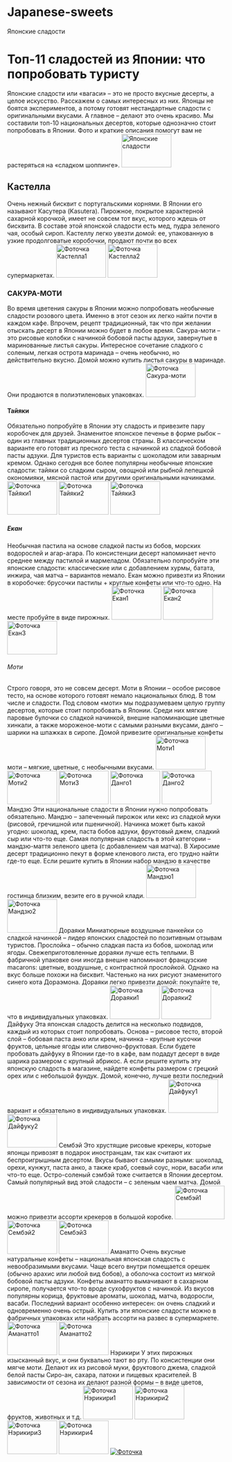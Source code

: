 # Japanese-sweets
  <head>
  Японские сладости 
  </head>
  <body>
    <h1>
Топ-11 сладостей из Японии: что попробовать туристу
    </h1>   
        <p1>Японские сладости или «вагаси» – это не просто вкусные десерты, а целое искусство. Расскажем о самых интересных из них. Японцы не боятся экспериментов, а потому готовят нестандартные сладости с оригинальными вкусами. А главное – делают это очень красиво. Мы составили топ-10 национальных десертов, которые однозначно стоит попробовать в Японии. Фото и краткие описания помогут вам не растеряться на «сладком шоппинге».</p1>
        <p2>
          <img src="https://yandex.ru/images/search?pos=0&img_url=https%3A%2F%2Ffree-wallpaper.in%2Fstorage%2Fuploads%2F2017%2F05%2FJapanese-Sweets-Wallpaper-High-Definition.jpg&text=%D1%8F%D0%BF%D0%BE%D0%BD%D1%81%D0%BA%D0%B8%D0%B5+%D1%81%D0%BB%D0%B0%D0%B4%D0%BE%D1%81%D1%82%D0%B8&lr=21735&rpt=simage&source=wiz" alt="Японские сладости" width="115" height="77"> </p2>
      <h2>
        Кастелла
      </h2>
        <p3>
          Очень нежный бисквит с португальскими корнями. В Японии его называют Касутера (Kasutera). Пирожное, покрытое характерной сахарной корочкой, имеет не совсем тот вкус, которого ждешь от бисквита. В составе этой японской сладости есть мед, пудра зеленого чая, особый сироп. Кастеллу легко увезти домой: ее, упакованную в узкие продолговатые коробочки, продают почти во всех супермаркетах.
          <img src="https://yandex.ru/images/search?pos=1&img_url=https%3A%2F%2Fsun9-62.userapi.com%2Fc857728%2Fv857728358%2F19786a%2FfSo-s3fqn0M.jpg&text=%D1%8F%D0%BF%D0%BE%D0%BD%D1%81%D0%BA%D0%B8%D0%B5+%D1%81%D0%BB%D0%B0%D0%B4%D0%BE%D1%81%D1%82%D0%B8+%D0%BA%D0%B0%D1%81%D1%82%D0%B5%D0%BB%D0%BB%D0%B0&rpt=simage&lr=21735" alt="Фоточка Кастелла1" width="115" height="77">
          <img src="https://yandex.ru/images/search?pos=14&img_url=https%3A%2F%2Fpm1.narvii.com%2F6743%2F352d040821033965b993be88a191bfa4cf17a065v2_hq.jpg&text=%D1%8F%D0%BF%D0%BE%D0%BD%D1%81%D0%BA%D0%B8%D0%B5+%D1%81%D0%BB%D0%B0%D0%B4%D0%BE%D1%81%D1%82%D0%B8+%D0%BA%D0%B0%D1%81%D1%82%D0%B5%D0%BB%D0%BB%D0%B0&rpt=simage&lr=21735" alt="Фоточка Кастелла2" width="115" height="77"> </p3>
        <h3>
        САКУРА-МОТИ
        </h3>
        <p4>
          Во время цветения сакуры в Японии можно попробовать необычные сладости розового цвета. Именно в этот сезон их легко найти почти в каждом кафе. Впрочем, рецепт традиционный, так что при желании отыскать десерт в Японии можно будет в любое время. Сакура-моти – это рисовые колобки с начинкой бобовой пасты адзуки, завернутые в маринованные листья сакуры. Интересное сочетание сладкого с соленым, легкая острота маринада – очень необычно, но действительно вкусно. Домой можно купить листья сакуры в маринаде. Они продаются в полиэтиленовых упаковках.
           <img src="https://yandex.ru/images/search?pos=1&img_url=https%3A%2F%2Fpbs.twimg.com%2Fmedia%2FEbDxDVdXsAEX9v5.jpg&text=%D1%8F%D0%BF%D0%BE%D0%BD%D1%81%D0%BA%D0%B8%D0%B5+%D1%81%D0%BB%D0%B0%D0%B4%D0%BE%D1%81%D1%82%D0%B8+%D1%81%D0%B0%D0%BA%D1%83%D1%80%D0%B0-%D0%BC%D0%BE%D1%82%D0%B8&rpt=simage&lr=21735" alt="Фоточка Сакура-моти" width="115" height="77"> </p4>
        <h4>
          Тайяки 
        </h4>
        <p5>
          Обязательно попробуйте в Японии эту сладость и привезите пару коробочек для друзей. Знаменитое японское печенье в форме рыбок – один из главных традиционных десертов страны. В классическом варианте его готовят из пресного теста с начинкой из сладкой бобовой пасты адзуки. Для туристов есть варианты с шоколадом или заварным кремом. Однако сегодня все более популярны необычные японские сладости: тайяки со сладким сыром, овощной или рыбной лепешкой окономияки, мясной пастой или другими оригинальными начинками.
           <img src="https://yandex.ru/images/search?pos=36&from=tabbar&img_url=https%3A%2F%2Fcdn.vox-cdn.com%2Fthumbor%2Fr-oHs-WOldRAZD2urwJXUNEEhOo%3D%2F0x0%3A1280x853%2F1200x0%2Ffilters%3Afocal%280x0%3A1280x853%29%3Ano_upscale%28%29%2Fcdn.vox-cdn.com%2Fuploads%2Fchorus_asset%2Ffile%2F9230381%2Featersea0917_matcha_man_courtesy_of_don_gacilo.JPG&text=%D1%8F%D0%BF%D0%BE%D0%BD%D1%81%D0%BA%D0%B8%D0%B5+%D1%81%D0%BB%D0%B0%D0%B4%D0%BE%D1%81%D1%82%D0%B8+%D1%82%D0%B0%D0%B9%D1%8F%D0%BA%D0%B8&rpt=simage" alt="Фоточка Тайяки1" width="115" height="77">
           <img src="https://yandex.ru/images/search?p=1&text=%D1%8F%D0%BF%D0%BE%D0%BD%D1%81%D0%BA%D0%B8%D0%B5+%D1%81%D0%BB%D0%B0%D0%B4%D0%BE%D1%81%D1%82%D0%B8+%D1%82%D0%B0%D0%B9%D1%8F%D0%BA%D0%B8&pos=41&rpt=simage&img_url=https%3A%2F%2Fsun9-41.userapi.com%2Fc841529%2Fv841529885%2F2abee%2FA5YZDpXqsCs.jpg&from=tabbar" alt="Фоточка Тайяки2 " width="115" height="77">
           <img src="https://yandex.ru/images/search?p=1&text=%D1%8F%D0%BF%D0%BE%D0%BD%D1%81%D0%BA%D0%B8%D0%B5+%D1%81%D0%BB%D0%B0%D0%B4%D0%BE%D1%81%D1%82%D0%B8+%D1%82%D0%B0%D0%B9%D1%8F%D0%BA%D0%B8&pos=72&rpt=simage&img_url=https%3A%2F%2Fmedia.timeout.com%2Fimages%2F105472953%2Fimage.jpg&from=tabbar" alt="Фоточка Тайяки3" width="115" height="77"> </p5>
        <h5>
           Екан
        </h5>
        <p6>
          Необычная пастила на основе сладкой пасты из бобов, морских водорослей и агар-агара. По консистенции десерт напоминает нечто среднее между пастилой и мармеладом. Обязательно попробуйте эти японские сладости: классические или с добавлением хурмы, батата, инжира, чая матча – вариантов немало. Екан можно привезти из Японии в коробочке: брусочки пастилы + круглые конфеты или что-то одно. На месте пробуйте в виде пирожных.
           <img src="https://yandex.ru/images/search?p=1&text=%D1%8F%D0%BF%D0%BE%D0%BD%D1%81%D0%BA%D0%B8%D0%B5+%D1%81%D0%BB%D0%B0%D0%B4%D0%BE%D1%81%D1%82%D0%B8+%D0%B5%D0%BA%D0%B0%D0%BD&pos=49&rpt=simage&img_url=https%3A%2F%2Fimg1.liveinternet.ru%2Fimages%2Fattach%2Fc%2F2%2F68%2F897%2F68897091_1294411477_28.jpg&from=tabbar" alt="Фоточка Екан1 " width="115" height="77">
           <img src="https://yandex.ru/images/search?p=1&text=%D1%8F%D0%BF%D0%BE%D0%BD%D1%81%D0%BA%D0%B8%D0%B5+%D1%81%D0%BB%D0%B0%D0%B4%D0%BE%D1%81%D1%82%D0%B8+%D0%B5%D0%BA%D0%B0%D0%BD&pos=40&rpt=simage&img_url=https%3A%2F%2Fsun9-67.userapi.com%2Fc857232%2Fv857232723%2F18894a%2FEuAePOAJPEY.jpg&from=tabbar" alt="Фоточка Екан2 " width="115" height="77">
               <img src="https://yandex.ru/images/search?p=1&text=%D1%8F%D0%BF%D0%BE%D0%BD%D1%81%D0%BA%D0%B8%D0%B5+%D1%81%D0%BB%D0%B0%D0%B4%D0%BE%D1%81%D1%82%D0%B8+%D0%B5%D0%BA%D0%B0%D0%BD&pos=52&rpt=simage&img_url=https%3A%2F%2Fsun9-17.userapi.com%2FjRlinBOcFvy8EpjTtoAELdl5BW6EdjTjYDUhGQ%2FxhjB-YDc09s.jpg&from=tabbar" alt="Фоточка Екан3" width="115" height="77"> </p6>
        <h6>
          Моти
        </h6>
        <p7>
          Строго говоря, это не совсем десерт. Моти в Японии – особое рисовое тесто, на основе которого готовят немало национальных блюд. В том числе и сладости. Под словом «моти» мы подразумеваем целую группу десертов, которые стоит попробовать в Японии. Среди них мягкие паровые булочки со сладкой начинкой, внешне напоминающие цветные хинкали, а также мороженое-моти с самыми разными вкусами, данго – шарики на шпажках в сиропе. Домой привезите оригинальные конфеты моти – мягкие, цветные, с необычными вкусами.
               <img src="https://yandex.ru/images/search?family=yes&p=1&text=%D1%8F%D0%BF%D0%BE%D0%BD%D1%81%D0%BA%D0%B8%D0%B5+%D1%81%D0%BB%D0%B0%D0%B4%D0%BE%D1%81%D1%82%D0%B8+%D0%BC%D0%BE%D1%82%D0%B8&pos=43&rpt=simage&img_url=https%3A%2F%2Fi.pinimg.com%2Foriginals%2F5d%2F77%2F2f%2F5d772fedaf3af006a156434de21a82fb.jpg&from=tabbar" alt="Фоточка Моти1 " width="115" height="77">
               <img src="https://yandex.ru/images/search?family=yes&p=2&text=%D1%8F%D0%BF%D0%BE%D0%BD%D1%81%D0%BA%D0%B8%D0%B5+%D1%81%D0%BB%D0%B0%D0%B4%D0%BE%D1%81%D1%82%D0%B8+%D0%BC%D0%BE%D1%82%D0%B8&pos=72&rpt=simage&img_url=https%3A%2F%2Ftykvo.ru%2Fimages%2Fstati%2Fpalchiki-oblizhesh%2Ftraditsionnye-yaponskie-sladosti.jpg&from=tabbar" alt="Фоточка Моти2 " width="115" height="77">
               <img src="https://yandex.ru/images/search?family=yes&p=2&text=%D1%8F%D0%BF%D0%BE%D0%BD%D1%81%D0%BA%D0%B8%D0%B5+%D1%81%D0%BB%D0%B0%D0%B4%D0%BE%D1%81%D1%82%D0%B8+%D0%BC%D0%BE%D1%82%D0%B8&pos=64&rpt=simage&img_url=https%3A%2F%2Fpbs.twimg.com%2Fmedia%2FCSPOxnIWUAAUtw0.jpg&from=tabbar" alt="Фоточка Моти3 " width="115" height="77"> 
               <img src="https://yandex.ru/images/search?family=yes&p=2&text=%D1%8F%D0%BF%D0%BE%D0%BD%D1%81%D0%BA%D0%B8%D0%B5+%D1%81%D0%BB%D0%B0%D0%B4%D0%BE%D1%81%D1%82%D0%B8+%D0%BC%D0%BE%D1%82%D0%B8&pos=73&rpt=simage&img_url=https%3A%2F%2Fsun9-33.userapi.com%2Fc855624%2Fv855624620%2F14af4%2FWojZMhBBx5M.jpg&from=tabbar" alt="Фоточка Данго1 " width="115" height="77">
           <img src="https://yandex.ru/images/search?family=yes&pos=29&from=tabbar&img_url=https%3A%2F%2Fscontent-hel2-1.cdninstagram.com%2Fv%2Ft51.2885-15%2Fe35%2F88902234_842233776255689_4529635327052519904_n.jpg%3F_nc_ht%3Dscontent-hel2-1.cdninstagram.com%26_nc_cat%3D105%26_nc_ohc%3DXp76Tityc-gAX_jQyFI%26oh%3D48eaa1600d38264b7a65ed806b28ce00%26oe%3D5EA4579B&text=%D1%8F%D0%BF%D0%BE%D0%BD%D1%81%D0%BA%D0%B8%D0%B5+%D1%81%D0%BB%D0%B0%D0%B4%D0%BE%D1%81%D1%82%D0%B8++%D0%B4%D0%B0%D0%BD%D0%B3%D0%BE&rpt=simage" alt="Фоточка Данго2 " width="115" height="77"> </p7>
        <h7>
          Мандзю
        </h7>
        <p8>
       Эти национальные сладости в Японии нужно попробовать обязательно. Мандзю – запеченный пирожок или кекс из сладкой муки (рисовой, гречишной или пшеничной). Начинка может быть какой угодно: шоколад, крем, паста бобов адзуки, фруктовый джем, сладкий сыр или что-то еще. Самая популярная сладость в этой категории – мандзю-маття зеленого цвета (с добавлением чая матча). В Хиросиме десерт традиционно пекут в форме кленового листа, его трудно найти где-то еще. Если решите купить в Японии набор мандзю в качестве гостинца близким, везите его в ручной клади.
           <img src="https://yandex.ru/images/search?family=yes&pos=5&from=tabbar&img_url=https%3A%2F%2Fsun9-23.userapi.com%2Fc857024%2Fv857024409%2F128e5e%2FZ2gEuYdLN3o.jpg&text=%D1%8F%D0%BF%D0%BE%D0%BD%D1%81%D0%BA%D0%B8%D0%B5+%D1%81%D0%BB%D0%B0%D0%B4%D0%BE%D1%81%D1%82%D0%B8+%D0%BC%D0%B0%D0%BD%D0%B4%D0%B7%D1%8E&rpt=simage" alt="Фоточка  Мандзю1" width="115" height="77">
           <img src="https://yandex.ru/images/search?family=yes&pos=16&from=tabbar&img_url=https%3A%2F%2Fpbs.twimg.com%2Fmedia%2FESm_Mg4U0AAyWcm.jpg&text=%D1%8F%D0%BF%D0%BE%D0%BD%D1%81%D0%BA%D0%B8%D0%B5+%D1%81%D0%BB%D0%B0%D0%B4%D0%BE%D1%81%D1%82%D0%B8+%D0%BC%D0%B0%D0%BD%D0%B4%D0%B7%D1%8E&rpt=simage" alt="Фоточка Мандзю2 " width="115" height="77"> </p8>
  <h8>
     Дораяки
  </h8>
  <p9>
    Миниатюрные воздушные панкейки со сладкой начинкой – лидер японских сладостей по позитивным отзывам туристов. Прослойка – обычно сладкая паста из бобов, шоколад или ягоды. Свежеприготовленные дораяки лучше есть теплыми. В фабричной упаковке они иногда внешне напоминают французские macarons: цветные, воздушные, с контрастной прослойкой. Однако на вкус больше похожи на бисквит. Частенько на них рисуют знаменитого синего кота Дораэмона. Дораяки легко привезти домой: покупайте те, что в индивидуальных упаковках.    
           <img src="https://yandex.ru/images/search?family=yes&pos=25&from=tabbar&img_url=https%3A%2F%2Fscontent.cdninstagram.com%2Fvp%2F1ba3e770d4336e9f37760289ec9468ce%2F5D8D0201%2Ft51.2885-15%2Fsh0.08%2Fe35%2Fp640x640%2F62519418_2461527187224694_2878374228430926506_n.jpg%3F_nc_ht%3Dscontent.cdninstagram.com&text=%D1%8F%D0%BF%D0%BE%D0%BD%D1%81%D0%BA%D0%B8%D0%B5+%D1%81%D0%BB%D0%B0%D0%B4%D0%BE%D1%81%D1%82%D0%B8+%D0%B4%D0%BE%D1%80%D0%B0%D1%8F%D0%BA%D0%B8&rpt=simage" alt="Фоточка Дораяки1  " width="115" height="77">
       <img src="https://yandex.ru/images/search?family=yes&p=1&text=%D1%8F%D0%BF%D0%BE%D0%BD%D1%81%D0%BA%D0%B8%D0%B5+%D1%81%D0%BB%D0%B0%D0%B4%D0%BE%D1%81%D1%82%D0%B8+%D0%B4%D0%BE%D1%80%D0%B0%D1%8F%D0%BA%D0%B8&pos=46&rpt=simage&img_url=https%3A%2F%2Fwww.bunmeido.co.jp%2Fupload%2Fsave_image%2F10071842_59d8a16906d90.jpg&from=tabbar" alt="Фоточка Дораяки2 " width="115" height="77"> </p9>
  <h9>
      Дайфуку
  </h9>
  <p10>
    Эта японская сладость делится на несколько подвидов, каждый из которых стоит попробовать. Основа – рисовое тесто, второй слой – бобовая паста анко или крем, начинка – крупные кусочки фруктов, цельные ягоды или сливочно-фруктовая. Если будете пробовать дайфуку в Японии где-то в кафе, вам подадут десерт в виде шарика размером с крупный абрикос. А если решите купить эту японскую сладость в магазине, найдете конфеты размером с грецкий орех или с небольшой фундук. Домой, конечно, лучше везти последний вариант и обязательно в индивидуальных упаковках.
    <img src="https://yandex.ru/images/search?family=yes&pos=9&from=tabbar&img_url=https%3A%2F%2Fi.ytimg.com%2Fvi%2F22QB37L6jpY%2Fmaxresdefault.jpg&text=%D1%8F%D0%BF%D0%BE%D0%BD%D1%81%D0%BA%D0%B8%D0%B5+%D1%81%D0%BB%D0%B0%D0%B4%D0%BE%D1%81%D1%82%D0%B8+%D0%B4%D0%B0%D0%B9%D1%84%D1%83%D0%BA%D1%83&rpt=simage" alt="Фоточка Дайфуку1 " width="115" height="77">
    <img src="https://yandex.ru/images/search?family=yes&p=2&text=%D1%8F%D0%BF%D0%BE%D0%BD%D1%81%D0%BA%D0%B8%D0%B5+%D1%81%D0%BB%D0%B0%D0%B4%D0%BE%D1%81%D1%82%D0%B8+%D0%B4%D0%B0%D0%B9%D1%84%D1%83%D0%BA%D1%83&pos=74&rpt=simage&img_url=https%3A%2F%2Fpbs.twimg.com%2Fmedia%2FD7Uu5p3W0AAPk95.jpg&from=tabbar" alt="Фоточка Дайфуку2 " width="115" height="77"> </p10>
   <h10>
      Сембэй
   </h10>
  <p11>
    Это хрустящие рисовые крекеры, которые японцы привозят в подарок иностранцам, так как считают их беспроигрышным десертом. Вкусы бывают самыми разными: шоколад, орехи, кунжут, паста анко, а также краб, соевый соус, нори, васаби или что-то еще. Остро-соленый сэмбэй тоже считается в Японии десертом. Самый популярный вид этой сладости – с зеленым чаем матча. Домой можно привезти ассорти крекеров в большой коробке.
    <img src="https://yandex.ru/images/search?family=yes&pos=0&from=tabbar&img_url=https%3A%2F%2Favatars.mds.yandex.net%2Fget-zen_doc%2F1639101%2Fpub_5dfce456433ecc00b0e012a9_5e0208be9c944600adfdd083%2Fscale_1200&text=%D1%8F%D0%BF%D0%BE%D0%BD%D1%81%D0%BA%D0%B8%D0%B5+%D1%81%D0%BB%D0%B0%D0%B4%D0%BE%D1%81%D1%82%D0%B8+%D1%81%D0%B5%D0%BC%D0%B1%D1%8D%D0%B9+hbcjdst+rhtrths&rpt=simage" alt="Фоточка Сембэй1" width="115" height="77">
    <img src="https://yandex.ru/images/search?family=yes&pos=2&from=tabbar&img_url=https%3A%2F%2Fi.ebayimg.com%2F00%2Fs%2FNjgyWDcwMA%3D%3D%2Fz%2FUeEAAOSwHpdZvyhn%2F%24_57.JPG%3Fset_id%3D8800005007&text=%D1%8F%D0%BF%D0%BE%D0%BD%D1%81%D0%BA%D0%B8%D0%B5+%D1%81%D0%BB%D0%B0%D0%B4%D0%BE%D1%81%D1%82%D0%B8+%D1%81%D0%B5%D0%BC%D0%B1%D1%8D%D0%B9+hbcjdst+rhtrths&rpt=simage" alt="Фоточка Сембэй2" width="115" height="77">
    <img src="https://yandex.ru/images/search?family=yes&pos=4&from=tabbar&img_url=https%3A%2F%2Fquestionjapan.com%2Fwp-content%2Fuploads%2F2019%2F09%2FHTB1EG05Kh1YBuNjy1zcq6zNcXXa9.jpg&text=%D1%8F%D0%BF%D0%BE%D0%BD%D1%81%D0%BA%D0%B8%D0%B5+%D1%81%D0%BB%D0%B0%D0%B4%D0%BE%D1%81%D1%82%D0%B8+%D1%81%D0%B5%D0%BC%D0%B1%D1%8D%D0%B9+hbcjdst+rhtrths&rpt=simage" alt="Фоточка Сембэй3" width="115" height="77"> </p11>
    <h11>
       Аманатто
    </h11>
    <p12> 
      Очень вкусные натуральные конфеты – национальная японская сладость с невообразимыми вкусами. Чаще всего внутри помещается орешек (обычно арахис или любой вид бобов), а оболочка состоит из мягкой бобовой пасты адзуки. Конфеты аманатто вымачивают в сахарном сиропе, получается что-то вроде сухофруктов с начинкой. Из вкусов популярны корица, фруктовые ароматы, шоколад, матча, водоросли, васаби. Последний вариант особенно интересен: он очень сладкий и одновременно очень острый. Купить эти японские сладости можно в фабричных упаковках или набрать ассорти на развес в супермаркете.
     <img src="https://yandex.ru/images/search?family=yes&pos=3&from=tabbar&img_url=https%3A%2F%2Fsun9-59.userapi.com%2Fc629509%2Fv629509901%2F1f905%2FbNYXaPpXfjU.jpg&text=%D1%8F%D0%BF%D0%BE%D0%BD%D1%81%D0%BA%D0%B8%D0%B5+%D1%81%D0%BB%D0%B0%D0%B4%D0%BE%D1%81%D1%82%D0%B8+%D0%B0%D0%BC%D0%B0%D0%BD%D0%B0%D1%82%D1%82%D0%BE&rpt=simage" alt="Фоточка Аманатто1" width="115" height="77">
      <img src=https://yandex.ru/images/search?family=yes&pos=18&from=tabbar&img_url=https%3A%2F%2Fwww.nutsinbulk.eu%2Ffiles%2Fitems%2Fmar19%2Fpeanuts_wasabi.jpg&text=%D1%8F%D0%BF%D0%BE%D0%BD%D1%81%D0%BA%D0%B8%D0%B5+%D1%81%D0%BB%D0%B0%D0%B4%D0%BE%D1%81%D1%82%D0%B8+%D0%B0%D0%BC%D0%B0%D0%BD%D0%B0%D1%82%D1%82%D0%BE&rpt=simage"" alt="Фоточка Аманатто2" width="115" height="77"> </p12>
      <h12>
         Нэрикири
      </h12>
  <p13>
    У этих пирожных изысканный вкус, и они буквально тают во рту. По консистенции они мягче моти. Делают их из рисовой муки, фруктового джема, сладкой белой пасты Сиро-ан, сахара, патоки и пищевых красителей. В зависимости от сезона их делают разной формы – в виде цветов, фруктов, животных и т.д.
    <img src="https://yandex.ru/images/search?family=yes&pos=11&from=tabbar&img_url=https%3A%2F%2Fcarrolina1112.files.wordpress.com%2F2013%2F11%2F4157281341_18c81d55cf_o.jpg&text=%D1%8F%D0%BF%D0%BE%D0%BD%D1%81%D0%BA%D0%B8%D0%B5+%D1%81%D0%BB%D0%B0%D0%B4%D0%BE%D1%81%D1%82%D0%B8+%D1%81%D0%B5%D0%BC%D0%B1%D1%8D%D0%B9&rpt=simage" alt="Фоточка Нэрикири1 " width="115" height="77">
    <img src="https://yandex.ru/images/search?family=yes&pos=13&from=tabbar&img_url=https%3A%2F%2Fpetrotimes.vn%2Fstores%2Fnews_dataimages%2Fhaly%2F122018%2F30%2F08%2F5149_banh_3.jpg&text=%D1%8F%D0%BF%D0%BE%D0%BD%D1%81%D0%BA%D0%B8%D0%B5+%D1%81%D0%BB%D0%B0%D0%B4%D0%BE%D1%81%D1%82%D0%B8+%D1%81%D0%B5%D0%BC%D0%B1%D1%8D%D0%B9&rpt=simage" alt="Фоточка Нэрикири2 " width="115" height="77">
    <img src="https://yandex.ru/images/search?family=yes&pos=8&from=tabbar&img_url=https%3A%2F%2Fpbs.twimg.com%2Fmedia%2FCwywFYlVIAA_F14.jpg&text=%D1%8F%D0%BF%D0%BE%D0%BD%D1%81%D0%BA%D0%B8%D0%B5+%D1%81%D0%BB%D0%B0%D0%B4%D0%BE%D1%81%D1%82%D0%B8+%D1%81%D0%B5%D0%BC%D0%B1%D1%8D%D0%B9&rpt=simage" alt="Фоточка Нэрикири3 " width="115" height="77">
    <img src="https://yandex.ru/images/search?family=yes&p=3&text=%D1%8F%D0%BF%D0%BE%D0%BD%D1%81%D0%BA%D0%B8%D0%B5+%D1%81%D0%BB%D0%B0%D0%B4%D0%BE%D1%81%D1%82%D0%B8+%D1%81%D0%B5%D0%BC%D0%B1%D1%8D%D0%B9&pos=96&rpt=simage&img_url=https%3A%2F%2Fimg3.goodfon.ru%2Foriginal%2F1920x1080%2Fe%2F8d%2Fjapan-wagashi-tarelka-sladosti.jpg&from=tabbar" alt="Фоточка Нэрикири4" width="115" height="77"> </p13>
  </body>
</html>
  <a href="photo<img src="files/preview-2.jpg" alt="Фоточка Кекса" width="115" height="88">
   <img src="files/instructor-keks.jpg" alt="Фоточка ">

